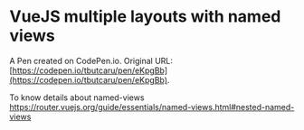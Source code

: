 # VueJS multiple layouts with named views

A Pen created on CodePen.io. Original URL: [https://codepen.io/tbutcaru/pen/eKpgBb](https://codepen.io/tbutcaru/pen/eKpgBb).

To know details about named-views
https://router.vuejs.org/guide/essentials/named-views.html#nested-named-views


